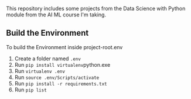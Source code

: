 This repository includes some projects from the Data Science with Python module from the AI ML course I'm taking.

## Build the Environment
To build the Environment inside project-root\.env

1. Create a folder named `.env`
3. Run `pip install virtualenv`python.exe
4. Run `virtualenv .env`
5. Run `source .env/Scripts/activate`
6. Run `pip install -r requirements.txt`
7. Run `pip list`